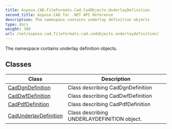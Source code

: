 ```yaml
---
title: Aspose.CAD.FileFormats.Cad.CadObjects.UnderlayDefinition
second_title: Aspose.CAD for .NET API Reference
description: The namespace contains underlay definition objects
type: docs
weight: 380
url: /net/aspose.cad.fileformats.cad.cadobjects.underlaydefinition/
---
```

The namespace contains underlay definition objects.

## Classes

| Class | Description |
| --- | --- |
| [CadDgnDefinition](./caddgndefinition/) | Class describing CadDgnDefinition |
| [CadDwfDefinition](./caddwfdefinition/) | Class describing CadDwfDefinition |
| [CadPdfDefinition](./cadpdfdefinition/) | Class describing CadPdfDefinition |
| [CadUnderlayDefinition](./cadunderlaydefinition/) | Class describing UNDERLAYDEFINITION object. |


